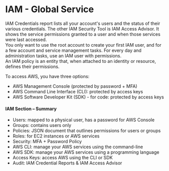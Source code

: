 # IAM - Global Service

IAM Credentials report lists all your account's users and the status of their various credentials. The other IAM Security Tool is IAM Access Advisor. It shows the service permissions granted to a user and when those services were last accessed.  
You only want to use the root account to create your first IAM user, and for a few account and service management tasks. For every day and administration tasks, use an IAM user with permissions.  
An IAM policy is an entity that, when attached to an identity or resource, defines their permissions.  

To access AWS, you have three options:  
- AWS Management Console (protected by password + MFA)
- AWS Command Line Interface (CLI): protected by access keys
- AWS Software Developer Kit (SDK) - for code: protected by access keys

#### IAM Section – Summary
- Users: mapped to a physical user, has a password for AWS Console
- Groups: contains users only
- Policies: JSON document that outlines permissions for users or groups
- Roles: for EC2 instances or AWS services
- Security: MFA + Password Policy
- AWS CLI: manage your AWS services using the command-line
- AWS SDK: manage your AWS services using a programming language
- Access Keys: access AWS using the CLI or SDK
- Audit: IAM Credential Reports & IAM Access Advisor
